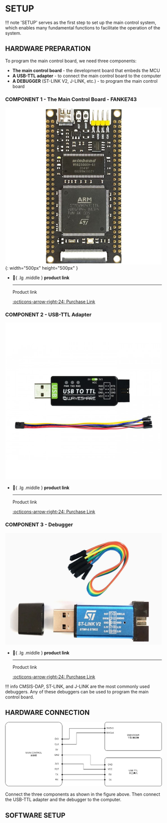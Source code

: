 # SETUP

!!! note
    'SETUP' serves as the first step to set up the main control system, which enables many fundamental functions to facilitate the operation of the system.

## HARDWARE PREPARATION

To program the main control board, we need three components:

- **The main control board** -  the development board that embeds the MCU
- **A USB-TTL adapter** - to connect the main control board to the computer
- **A DEBUGGER** (ST-LINK V2, J-LINK, etc.) - to program the main control board

### COMPONENT 1 - The Main Control Board - FANKE743

![MAIN_CONTROL](main_control.jpg){: width="500px" height="500px" }

<div class="grid cards" markdown>

-   :shopping_cart:{ .lg .middle } __product link__

    ---

    Product link


    [:octicons-arrow-right-24: <a href="https://m.tb.cn/h.glFZRKv3mP2cLID?tk=G3YX3VNEVf9" target="_blank"> Purchase Link </a>](#)

</div>

### COMPONENT 2 - USB-TTL Adapter

![USB_TTL_ADAPTER](usb_ttl.jpg)

<div class="grid cards" markdown>

-   :shopping_cart:{ .lg .middle } __product link__

    ---

    Product link


    [:octicons-arrow-right-24: <a href="[https://m.tb.cn/h.glFZRKv3mP2cLID?tk=G3YX3VNEVf9 ](https://www.waveshare.com/usb-to-ttl.htm)" target="_blank"> Purchase Link </a>](#)

</div>

### COMPONENT 3 - Debugger

![DEBUGGER](debugger.png)

<div class="grid cards" markdown>

-   :shopping_cart:{ .lg .middle } __product link__

    ---

    Product link


    [:octicons-arrow-right-24: <a href="https://www.aliexpress.com/item/1005005273159580.html?spm=a2g0o.productlist.main.1.4cb12067ieXeqH&algo_pvid=22385ace-f6bf-43ed-a7b0-693d70dfbe53&algo_exp_id=22385ace-f6bf-43ed-a7b0-693d70dfbe53-0&pdp_npi=4%40dis%21SGD%212.73%212.73%21%21%212.01%212.01%21%40213bd97f17239667324781421ec645%2112000032440955298%21sea%21SG%210%21ABX&curPageLogUid=TbhcGoAFyvod&utparam-url=scene%3Asearch%7Cquery_from%3A" target="_blank"> Purchase Link </a>](#)

</div>

!!! info
    CMSIS-DAP, ST-LINK, and J-LINK are the most commonly used debuggers. Any of these debuggers can be used to program the main control board.

## HARDWARE CONNECTION

![CONNECTION](connection.png)

Connect the three components as shown in the figure above. Then connect the USB-TTL adapter and the debugger to the computer.

## SOFTWARE SETUP